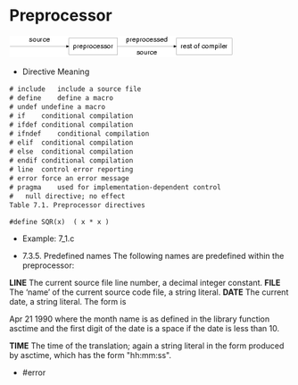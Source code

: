 # Preprocessor
![The preprocessor](7.1.png)



* Directive	Meaning
```
# include	include a source file
# define	define a macro
# undef	undefine a macro
# if	conditional compilation
# ifdef	conditional compilation
# ifndef	conditional compilation
# elif	conditional compilation
# else	conditional compilation
# endif	conditional compilation
# line	control error reporting
# error	force an error message
# pragma	used for implementation-dependent control
#	null directive; no effect
Table 7.1. Preprocessor directives
```

```
#define SQR(x)  ( x * x )
```
* Example: 7_1.c



* 7.3.5. Predefined names
The following names are predefined within the preprocessor:

__LINE__
The current source file line number, a decimal integer constant.
__FILE__
The ‘name’ of the current source code file, a string literal.
__DATE__
The current date, a string literal. The form is

Apr 21 1990
where the month name is as defined in the library function asctime and the first digit of the date is a space if the date is less than 10.

__TIME__
The time of the translation; again a string literal in the form produced by asctime, which has the form "hh:mm:ss".


* #error